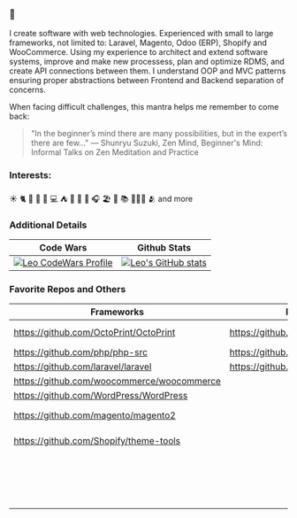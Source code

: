 ### 👋

I create software with web technologies.  Experienced with small to large frameworks, not limited to: Laravel, Magento, Odoo (ERP), Shopify and WooCommerce.  Using my experience to architect and extend software systems, improve and make new processess, plan and optimize RDMS, and create API connections between them.  I understand OOP and MVC patterns ensuring proper abstractions between Frontend and Backend separation of concerns.

When facing difficult challenges, this mantra helps me remember to come back:

> "In the beginner’s mind there are many possibilities, but in the expert’s there are few..."
> ― Shunryu Suzuki, Zen Mind, Beginner's Mind: Informal Talks on Zen Meditation and Practice

### Interests:
☀️ 🐈 🌌 🌠 🍻 💻 ⛺ 🔭 🏀 🎵 🎧 🏖️ 🍷 📚 🧑‍🤝‍🧑 🫂 and more

### Additional Details
Code Wars | Github Stats |
--------- | --- |
<a href="https://www.codewars.com/users/LeoNaN" title="Leo Codewars Profile"><img src="https://www.codewars.com/users/LeoNaN/badges/large" alt="Leo CodeWars Profile"></a> | [![Leo's GitHub stats](https://github-readme-stats-delta-one-73.vercel.app/api?username=its-leofisher&count_private=true&show_icons=true&theme=ambient_gradient&rank_icon=github)](https://github.com/its-leofisher/) |

### Favorite Repos and Others
Frameworks | Programming | Inspiration | Useful | Thinkers |
---------- | ----------- | ----------- | ------ | -------- |
https://github.com/OctoPrint/OctoPrint | https://github.com/braydie/PragProgTips | https://github.com/mezzoblue/csszengarden.com | https://github.com/mathieudutour/svg-path-visualizer | https://bikeshed.org/
https://github.com/php/php-src | https://github.com/w3c | https://github.com/BancoLin/BuddhaSay | https://github.com/sarcadass/granim.js |
https://github.com/laravel/laravel | https://github.com/OWASP/Top10 | https://github.com/pagespeed-pro/css-art.com | https://github.com/weprovide/valet-plus
https://github.com/woocommerce/woocommerce | | https://github.com/chrislgarry/Apollo-11 | https://github.com/Homebrew/brew
https://github.com/WordPress/WordPress | | https://github.com/WordPress/book | https://github.com/ohmybash/oh-my-bash
https://github.com/magento/magento2 | | https://github.com/busyloop/lolcat | https://github.com/mage2tv/magento-cache-clean
https://github.com/Shopify/theme-tools | | https://github.com/aldesantis/the-codeless-code | https://github.com/GoogleChromeLabs/squoosh
| | | https://github.com/mohd-akram/st?tab=readme-ov-file | https://simpleicons.org/
| | | | https://webhook.site/
| | | | https://caniuse.com/
